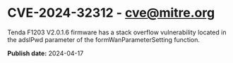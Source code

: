 # CVE-2024-32312 - cve@mitre.org

Tenda F1203 V2.0.1.6 firmware has a stack overflow vulnerability located in the adslPwd parameter of the formWanParameterSetting function.

**Publish date:** 2024-04-17
